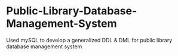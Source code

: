 # Public-Library-Database-Management-System
Used mySQL to develop a generalized DDL &amp; DML for public library database management system                                                                                                      
